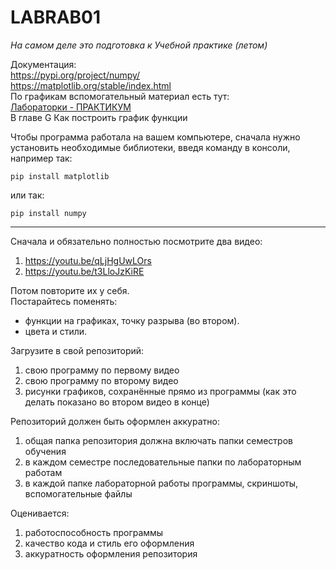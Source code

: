# LABRAB01  

*На самом деле это подготовка к Учебной практике (летом)*  

Документация:  
https://pypi.org/project/numpy/  
https://matplotlib.org/stable/index.html  
По графикам вспомогательный материал есть тут:  
[Лабораторки - ПРАКТИКУМ](https://pcoding.ru/pdf/PythonJunior.pdf)  
В главе G Как построить график функции  

Чтобы программа работала на вашем компьютере, сначала нужно установить необходимые библиотеки, введя команду в
консоли, например так:  
```
pip install matplotlib
```
или так:  
```
pip install numpy
```

---  

Сначала и обязательно полностью посмотрите два видео:  
1) https://youtu.be/qLjHgUwLOrs  
2) https://youtu.be/t3LloJzKiRE  

Потом повторите их у себя.  
Постарайтесь поменять:  
- функции на графиках, точку разрыва (во втором).  
- цвета и стили.

Загрузите в свой репозиторий:  
1) свою программу по первому видео  
2) свою программу по второму видео  
3) рисунки графиков, сохранённые прямо из программы (как это делать показано во втором видео в конце)  

Репозиторий должен быть оформлен аккуратно:  
1) общая папка репозитория должна включать папки семестров обучения  
2) в каждом семестре последовательные папки по лабораторным работам  
3) в каждой папке лабораторной работы программы, скриншоты, вспомогательные файлы  

Оценивается:  
1) работоспособность программы  
2) качество кода и стиль его оформления  
3) аккуратность оформления репозитория  
